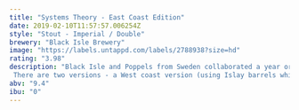```yaml
---
title: "Systems Theory - East Coast Edition"
date: 2019-02-10T11:57:57.006254Z
style: "Stout - Imperial / Double"
brewery: "Black Isle Brewery"
image: "https://labels.untappd.com/labels/2788938?size=hd"
rating: "3.98"
description: "Black Isle and Poppels from Sweden collaborated a year or so ago to make a fantastic imperial stout called Systems Theory. Since then the beer has been maturing in whisky barrels and is now ready to make a reappearance. There are two versions - a West coast version (using Islay barrels which gives a peaty flavour) and an East coast version which has oak, vanilla and dark chocolate notes."
abv: "9.4"
ibu: "0"
---
```

